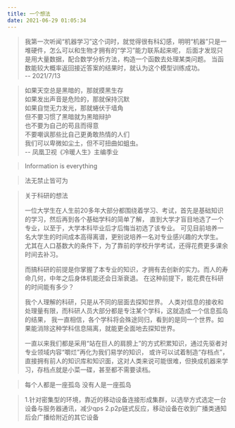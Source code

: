 ```yaml
---
title: 一个想法
date: 2021-06-29 01:05:34
---
```


> 我第一次听闻“机器学习”这个词时，就觉得很有科幻感，明明“机器”只是一堆硬件，怎么可以和生物才拥有的“学习”能力联系起来呢，
> 后面才发现只是用大量数据，配合数学分析方法，构造一个函数去处理某类问题。
> 当函数能较大概率返回接近答案的结果时，就认为这个模型训练成功。        
>   -- 2021/7/13 
>

> 如果天空总是黑暗的，那就摸黑生存     
> 如果发出声音是危险的，那就保持沉默      
> 如果自觉无力发光，那就蜷伏于墙角     
> 但不要习惯了黑暗就为黑暗辩护     
> 也不要为自己的苟且而得意     
> 不要嘲讽那些比自己更勇敢热情的人们      
> 我们可以卑微如尘土，但不可扭曲如蛆虫。    
> -- 凤凰卫视《冷暖人生》主编季业
> 

> Information is everything

> 法无禁止皆可为    

> 关于科研的想法    
>
> 一位大学生在人生前20多年大部分都围绕着学习、考试，首先是基础知识的学习，然后再到各个基础学科的简单了解，
> 直到大学才盲目地选了一个专业，以至于，大学本科毕业后才后悔当初选了该专业。
> 可见目前培养一名大学生的时间成本高得离谱，更别说培养一名对专业感兴趣的大学生。
> 尤其在人口基数大的条件下，为了靠前的学校升学考试，还得花费更多课余时间去补习。
> 
> 而搞科研的前提是你掌握了本专业的知识，才拥有去创新的实力。而人的寿命几何，中年之后身体机能还会日渐衰退。
> 在这种前提下，能花费在科研的时间能有多少？
> 
> 我个人理解的科研，只是从不同的层面去探知世界。
> 人类对信息的接收和处理量有限，而科研人员大部分都是专注某个学科，这就造成一个信息孤岛的结果，
> 我一直相信，各个学科将会殊途同归，看到的是同一个世界。如果能消除这种学科信息隔离，就能更全面地去探知世界。
>
> 一直以来我们都是采用“站在巨人的肩膀上”的方式积累知识，通过先驱者对专业领域内容“嚼烂”再化为我们易学的知识，
> 或许可以试着制造“存档点”，直接拥有前人的知识库和知识面，这对人类来说可能很难，但换成机器来学习，存档点就是小菜一碟，甚至都不需要读档。
> 


> 每个人都是一座孤岛
> 没有人是一座孤岛

> 1.针对密集型的环境，靠近的移动设备连接形成集群，以选举方式选定一台设备与服务器通讯，减少qps
> 2.p2p链式反应，移动设备在收到广播类通知后会广播给附近的其它设备